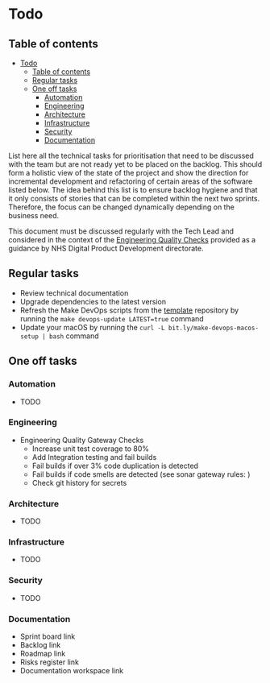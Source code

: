 # Todo

## Table of contents

- [Todo](#todo)
  - [Table of contents](#table-of-contents)
  - [Regular tasks](#regular-tasks)
  - [One off tasks](#one-off-tasks)
    - [Automation](#automation)
    - [Engineering](#engineering)
    - [Architecture](#architecture)
    - [Infrastructure](#infrastructure)
    - [Security](#security)
    - [Documentation](#documentation)

List here all the technical tasks for prioritisation that need to be discussed with the team but are not ready yet to be placed on the backlog. This should form a holistic view of the state of the project and show the direction for incremental development and refactoring of certain areas of the software listed below. The idea behind this list is to ensure backlog hygiene and that it only consists of stories that can be completed within the next two sprints. Therefore, the focus can be changed dynamically depending on the business need.

This document must be discussed regularly with the Tech Lead and considered in the context of the [Engineering Quality Checks](https://github.com/NHSDigital/software-engineering-quality-framework/blob/master/quality-checks.md) provided as a guidance by NHS Digital Product Development directorate.

## Regular tasks

- Review technical documentation
- Upgrade dependencies to the latest version
- Refresh the Make DevOps scripts from the [template](https://github.com/nhsd-exeter/make-devops) repository by running the `make devops-update LATEST=true` command
- Update your macOS by running the `curl -L bit.ly/make-devops-macos-setup | bash` command

## One off tasks

### Automation

- TODO

### Engineering

- Engineering Quality Gateway Checks
  - Increase unit test coverage to 80%
  - Add Integration testing and fail builds
  - Fail builds if over 3% code duplication is detected
  - Fail builds if code smells are detected (see sonar gateway rules: )
  - Check git history for secrets

### Architecture

- TODO

### Infrastructure

- TODO

### Security

- TODO

### Documentation

- Sprint board link
- Backlog link
- Roadmap link
- Risks register link
- Documentation workspace link
